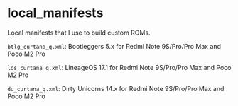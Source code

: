 # local_manifests
Local manifests that I use to build custom ROMs.

`btlg_curtana_q.xml`: Bootleggers 5.x for Redmi Note 9S/Pro/Pro Max and Poco M2 Pro

`los_curtana_q.xml`: LineageOS 17.1 for Redmi Note 9S/Pro/Pro Max and Poco M2 Pro

`du_curtana_q.xml`: Dirty Unicorns 14.x for Redmi Note 9S/Pro/Pro Max and Poco M2 Pro